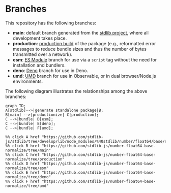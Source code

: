 <!--

@license Apache-2.0

Copyright (c) 2022 The Stdlib Authors.

Licensed under the Apache License, Version 2.0 (the "License");
you may not use this file except in compliance with the License.
You may obtain a copy of the License at

    http://www.apache.org/licenses/LICENSE-2.0

Unless required by applicable law or agreed to in writing, software
distributed under the License is distributed on an "AS IS" BASIS,
WITHOUT WARRANTIES OR CONDITIONS OF ANY KIND, either express or implied.
See the License for the specific language governing permissions and
limitations under the License.

-->

# Branches

This repository has the following branches:

-   **main**: default branch generated from the [stdlib project][stdlib-url], where all development takes place.
-   **production**: [production build][production-url] of the package (e.g., reformatted error messages to reduce bundle sizes and thus the number of bytes transmitted over a network).
-   **esm**: [ES Module][esm-url] branch for use via a `script` tag without the need for installation and bundlers.
-   **deno**: [Deno][deno-url] branch for use in Deno.
-   **umd**: [UMD][umd-url] branch for use in Observable, or in dual browser/Node.js environments.

The following diagram illustrates the relationships among the above branches:

```mermaid
graph TD;
A[stdlib]-->|generate standalone package|B;
B[main] -->|productionize| C[production];
C -->|bundle| D[esm];
C -->|bundle| E[deno];
C -->|bundle| F[umd];

%% click A href "https://github.com/stdlib-js/stdlib/tree/develop/lib/node_modules/%40stdlib/number/float64/base/normalize"
%% click B href "https://github.com/stdlib-js/number-float64-base-normalize/tree/main"
%% click C href "https://github.com/stdlib-js/number-float64-base-normalize/tree/production"
%% click D href "https://github.com/stdlib-js/number-float64-base-normalize/tree/esm"
%% click E href "https://github.com/stdlib-js/number-float64-base-normalize/tree/deno"
%% click F href "https://github.com/stdlib-js/number-float64-base-normalize/tree/umd"
```

[stdlib-url]: https://github.com/stdlib-js/stdlib/tree/develop/lib/node_modules/%40stdlib/number/float64/base/normalize
[production-url]: https://github.com/stdlib-js/number-float64-base-normalize/tree/production
[deno-url]: https://github.com/stdlib-js/number-float64-base-normalize/tree/deno
[umd-url]: https://github.com/stdlib-js/number-float64-base-normalize/tree/umd
[esm-url]: https://github.com/stdlib-js/number-float64-base-normalize/tree/esm